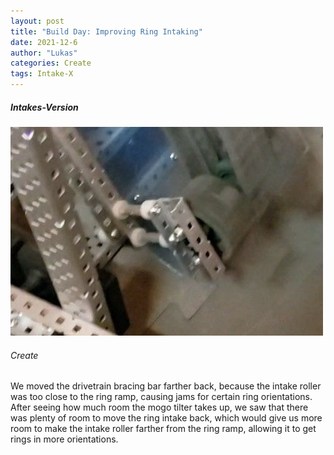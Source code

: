 ```yaml
---
layout: post
title: "Build Day: Improving Ring Intaking"
date: 2021-12-6
author: "Lukas"
categories: Create
tags: Intake-X
---
```

##### Intakes-Version 

<img class="responsive-img" width="500" src="/assets/pics/building/robot-3/ringthing!.jpeg">



###### Create
We moved the drivetrain bracing bar farther back, because the intake roller was too close to the ring ramp, causing jams for certain ring orientations. After seeing how much room the mogo tilter takes up, we saw that there was plenty of room to move the ring intake back, which would give us more room to make the intake roller farther from the ring ramp, allowing it to get rings in more orientations. 


